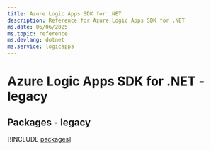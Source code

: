 ```yaml
---
title: Azure Logic Apps SDK for .NET
description: Reference for Azure Logic Apps SDK for .NET
ms.date: 06/06/2025
ms.topic: reference
ms.devlang: dotnet
ms.service: logicapps
---
```

# Azure Logic Apps SDK for .NET - legacy
## Packages - legacy
[!INCLUDE [packages](logic-apps-index.md)]